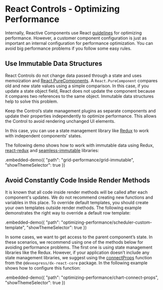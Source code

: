 # React Controls - Optimizing Performance

Internally, Reactive Components use React [guidelines](https://reactjs.org/docs/optimizing-performance.html) for optimizing performance. However, a customer component configuration is just as important an internal configuration for performance optimization. You can avoid big performance problems if you follow some easy rules.

## Use Immutable Data Structures

React Controls do not change data passed through a state and uses memoization and [React.PureComponents](https://reactjs.org/docs/react-api.html#reactpurecomponent). A `React.PureComponent` compares old and new state values using a simple comparison. In this case, if you update a state object field, React does not update the component because it compares two references to the same object. Immutable data structures help to solve this problem.

Keep the Control’s state management plugins as separate components and update their properties independently to optimize performance. This allows the Control to avoid rendering unchanged UI elements.

In this case, you can use a state management library like [Redux](https://redux.js.org/) to work with independent components’ states.

The following demo shows how to work with immutable data using Redux, [react-redux](https://github.com/reduxjs/react-redux) and [seamless-immutable](https://github.com/rtfeldman/seamless-immutable) libraries:

.embedded-demo({ "path": "grid-performance/grid-immutable", "showThemeSelector": true })

## Avoid Constantly Code Inside Render Methods

It is known that all code inside render methods will be called after each component's updates. We do not recommend creating new functions and variables in this place. To override default templates, you should create your own templates outside render methods. The following example demonstrates the right way to override a default row template:

.embedded-demo({ "path": "optimizing-performance/scheduler-custom-template", "showThemeSelector": true })

In some cases, we want to get access to the parent component’s state. In these scenarios, we recommend using one of the methods below for avoiding performance problems. The first one is using state management libraries like the Redux. However, if your application doesn’t include any state management libraries, we suggest using the [connectProps](../../../dx-react-core/docs/reference/connect-props.md) function from the `@devexpress/dx-react-core` package. In the following example shows how to configure this function:

.embedded-demo({ "path": "optimizing-performance/chart-connect-props", "showThemeSelector": true })

